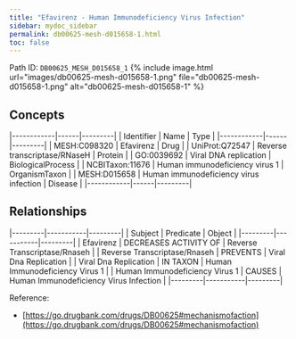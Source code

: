 ```yaml
---
title: "Efavirenz - Human Immunodeficiency Virus Infection"
sidebar: mydoc_sidebar
permalink: db00625-mesh-d015658-1.html
toc: false 
---
```



Path ID: `DB00625_MESH_D015658_1`
{% include image.html url="images/db00625-mesh-d015658-1.png" file="db00625-mesh-d015658-1.png" alt="db00625-mesh-d015658-1" %}

## Concepts

|------------|------|---------|
| Identifier | Name | Type    |
|------------|------|---------|
| MESH:C098320 | Efavirenz | Drug |
| UniProt:Q72547 | Reverse transcriptase/RNaseH | Protein |
| GO:0039692 | Viral DNA replication | BiologicalProcess |
| NCBITaxon:11676 | Human immunodeficiency virus 1 | OrganismTaxon |
| MESH:D015658 | Human immunodeficiency virus infection | Disease |
|------------|------|---------|

## Relationships

|---------|-----------|---------|
| Subject | Predicate | Object  |
|---------|-----------|---------|
| Efavirenz | DECREASES ACTIVITY OF | Reverse Transcriptase/Rnaseh |
| Reverse Transcriptase/Rnaseh | PREVENTS | Viral Dna Replication |
| Viral Dna Replication | IN TAXON | Human Immunodeficiency Virus 1 |
| Human Immunodeficiency Virus 1 | CAUSES | Human Immunodeficiency Virus Infection |
|---------|-----------|---------|

Reference: 
  - [https://go.drugbank.com/drugs/DB00625#mechanismofaction](https://go.drugbank.com/drugs/DB00625#mechanismofaction)
